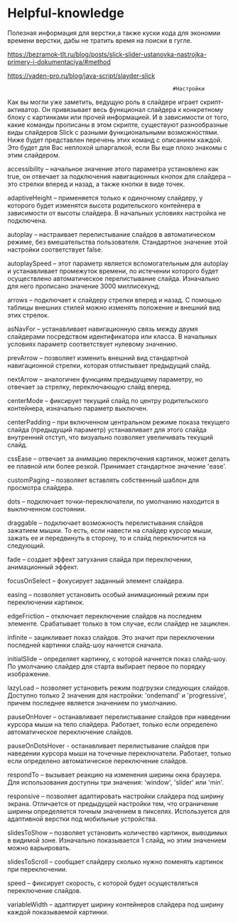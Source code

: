 # Helpful-knowledge
Полезная информация для верстки,а также куски кода для экономии времени верстки, дабы не тратить время на поиски в гугле.


https://bezramok-tlt.ru/blog/posts/slick-slider-ustanovka-nastrojka-primery-i-dokumentaciya/#method

https://vaden-pro.ru/blog/java-script/slayder-slick

                                                        #Настройки
                                                          
Как вы могли уже заметить, ведущую роль в слайдере играет скрипт-активатор. Он привязывает весь функционал слайдера к конкретному 
блоку с картинками или прочей информацией. И в зависимости от того, какие команды прописаны в этом скрипте, существуют 
разнообразные виды слайдеров Slick с разными функциональными возможностями. Ниже будет представлен перечень этих команд с 
описанием каждой. Это будет для Вас неплохой шпаргалкой, если Вы еще плохо знакомы с этим слайдером.

accessibility – начальное значение этого параметра установлено как true, он отвечает за подключения навигационных кнопок для 
слайдера – это стрелки вперед и назад, а также кнопки в виде точек.

adaptiveHeight – применяется только к одиночному слайдеру, у которого будет изменятся высота родительского контейнера в зависимости 
от высоты слайдера. В начальных условиях настройка не подключена.

autoplay – настраивает перелистывание слайдов в автоматическом режиме, без вмешательства пользователя. Стандартное значение этой 
настройки соответствует false.

autoplaySpeed – этот параметр является вспомогательным для autoplay и устанавливает промежуток времени, по истечении которого будет 
осуществлено автоматическое перелистывание слайда. Изначально для него прописано значение 3000 миллисекунд.

arrows – подключает к слайдеру стрелки вперед и назад. С помощью таблицы внешних стилей можно изменять положение и внешний вид этих 
стрелок.

asNavFor – устанавливает навигационную связь между двумя слайдерами посредством идентификатора или класса. В начальных условиях 
параметр соответствует нулевому значению.

prevArrow – позволяет изменить внешний вид стандартной навигационной стрелки, которая отлистывает предыдущий слайд.

nextArrow – аналогичен функциям предыдущему параметру, но отвечает за стрелку, переключающую слайд вперед.

centerMode – фиксирует текущий слайд по центру родительского контейнера, изначально параметр выключен.

centerPadding – при включенном центральном режиме показа текущего слайда (предыдущий параметр) устанавливает для этого слайда 
внутренний отступ, что визуально позволяет увеличивать текущий слайд.

cssEase – отвечает за анимацию переключения картинок, может делать ее плавной или более резкой. Принимает стандартное значение 'ease'.

customPaging – позволяет вставлять собственный шаблон для просмотра слайдера.

dots – подключает точки-переключатели, по умолчанию находится в выключенном состоянии.

draggable – подключает возможность перелистывания слайдов зажатием мышки. То есть, если навести на слайдер курсор мыши, зажать ее 
и передвинуть в сторону, то и слайд переключится на следующий.

fade – создает эффект затухания слайда при переключении, анимационный эффект.

focusOnSelect – фокусирует заданный элемент слайдера.

easing – позволяет установить особый анимационный режим при переключении картинок.

edgeFriction – отключает переключение слайдов на последнем элементе. Срабатывает только в том случае, если слайдер не зациклен.

infinite – зацикливает показ слайдов. Это значит при переключении последней картинки слайд-шоу начнется сначала.

initialSlide – определяет картинку, с которой начнется показ слайд-шоу. По умолчанию слайдер для старта выбирает первое по порядку 
изображение.

lazyLoad – позволяет установить режим подгрузки следующих слайдов. Доступно только 2 значения для настройки: 'ondemand' и 
'progressive', причем последнее является значением по умолчанию.

pauseOnHover – останавливает перелистывание слайдов при наведении курсора мыши на тело слайдера. Работает, только если 
определено автоматическое переключение слайдов.

pauseOnDotsHover - останавливает перелистывание слайдов при наведении курсора мыши на точечные переключатели. Работает, только 
если определено автоматическое переключение слайдов.

respondTo – вызывает реакцию на изменения ширины окна браузера. Для использования доступны три значения: 'window', 'slider' или 'min'.

responsive – позволяет адаптировать настройки слайдера под ширину экрана. Отличается от предыдущей настройки тем, что ограничение 
ширины определяется точным значением в пикселях. Используется для адаптивной верстки под мобильные устройства.

slidesToShow – позволяет установить количество картинок, выводимых в видимой зоне. Изначально показывается 1 слайд, но этим
значением можно варьировать.

slidesToScroll – сообщает слайдеру сколько нужно поменять картинок при переключении.

speed – фиксирует скорость, с которой будет осуществляться переключение слайдов.

variableWidth – адаптирует ширину контейнеров слайдера под ширину каждой показываемой картинки.
